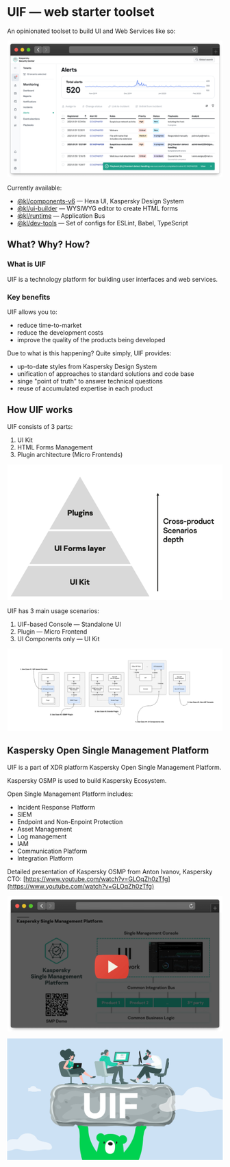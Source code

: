 # UIF — web starter toolset

An opinionated toolset to build UI and Web Services like so:

![Demo App base on UIF](./docs/uif-app-demo.png)

Currently available:

* [@kl/components-v6](./packages/kl-components-v6/) — Hexa UI, Kaspersky Design System
* [@kl/ui-builder](./packages/kl-ui-builder/) — WYSIWYG editor to create HTML forms
* [@kl/runtime](./packages/kl-runtime/) — Application Bus
* [@kl/dev-tools](./packages/kl-dev-tools/) — Set of configs for ESLint, Babel, TypeScript

## What? Why? How?

### What is UIF

UIF is a technology platform for building user interfaces and web services.

### Key benefits

UIF allows you to:
- reduce time-to-market
- reduce the development costs
- improve the quality of the products being developed

Due to what is this happening? Quite simply, UIF provides:

- up-to-date styles from Kaspersky Design System
- unification of approaches to standard solutions and code base
- singe "point of truth" to answer technical questions
- reuse of accumulated expertise in each product


## How UIF works

UIF consists of 3 parts:

1. UI Kit
2. HTML Forms Management
3. Plugin architecture (Micro Frontends)

![UIF Parts](./docs/uif-structure.png)

UIF has 3 main usage scenarios:

1. UIF-based Console — Standalone UI
2. Plugin — Micro Frontend
3. UI Components only — UI Kit

[![UIF Usage Scenarios](./docs/uif-usage-scenarios.png)](./docs/uif-usage-scenarios.png)

## Kaspersky Open Single Management Platform

UIF is a part of XDR platform Kaspersky Open Single Management Platform.

Kaspersky OSMP is used to build Kaspersky Ecosystem.

Open Single Management Platform includes:
- Incident Response Platform
- SIEM
- Endpoint and Non-Enpoint Protection
- Asset Management
- Log management
- IAM
- Communication Platform
- Integration Platform

Detailed presentation of Kaspersky OSMP from Anton Ivanov, Kaspersky CTO: [https://www.youtube.com/watch?v=GLOqZh0zTfg](https://www.youtube.com/watch?v=GLOqZh0zTfg)

[![Kaspersky Open Single Management Platform presentation](./docs/kaspersky-osmp-presentation.png)](https://www.youtube.com/watch?v=GLOqZh0zTfg)

![UIF works outro](./docs/uif-works-outro.png)
